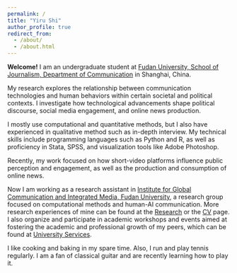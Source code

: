```yaml
---
permalink: /
title: "Yiru Shi"
author_profile: true
redirect_from: 
  - /about/
  - /about.html
---
```


**Welcome!** I am an undergraduate student at [Fudan University, School of Journalism, Department of  Communication](https://xwxy.fudan.edu.cn/NewsEn/main.htm) in Shanghai, China. 

My research explores the relationship between communication technologies and human behaviors within certain societal and political contexts. I investigate how technological advancements shape political discourse, social media engagement, and online news production. 

I mostly use computational and quantitative methods, but I also have experienced in qualitative method such as in-depth interview. My technical skills include programming languages such as Python and R, as well as proficiency in Stata, SPSS, and visualization tools like Adobe Photoshop.

Recently, my work focused on how short-video platforms influence public perception and engagement, as well as the production and consumption of online news.

Now I am working as a research assistant in [Institute for Global Communication and Integrated Media, Fudan University](https://xwxy.fudan.edu.cn/NewsEn/cd/b0/c41345a642480/page.htm), a research group focused on computational methods and human-AI communication. More research experiences of mine can be found at the [Research](/research/) or the [CV](/cv/) page. I also organize and participate in academic workshops and events aimed at fostering the academic and professional growth of my peers, which can be found at [University Services](/post/).

I like cooking and baking in my spare time. Also, I run and play tennis regularly. I am a fan of classical guitar and are recently learning how to play it.
